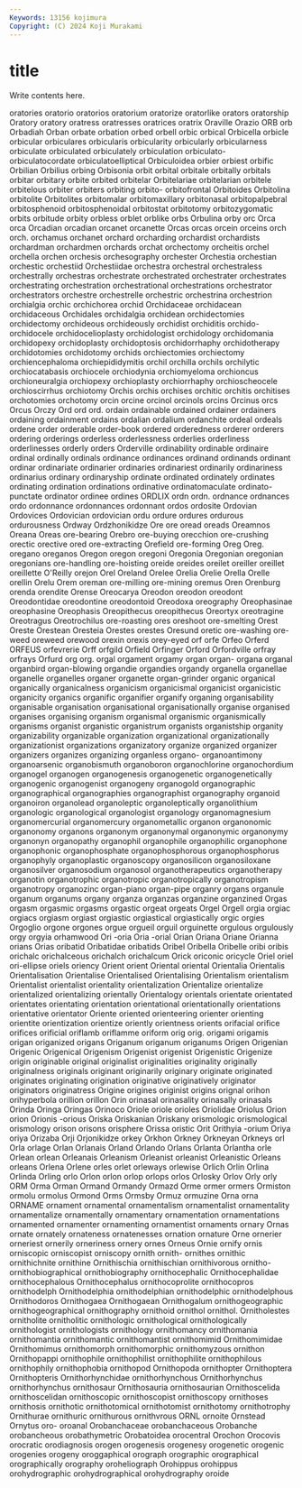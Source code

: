 ```yaml
---
Keywords: 13156 kojimura
Copyright: (C) 2024 Koji Murakami
---
```


# title

Write contents here.



 oratories oratorio oratorios
oratorium oratorize oratorlike orators oratorship Oratory oratory oratress oratresses oratrices
oratrix Oraville Orazio ORB orb Orbadiah Orban orbate orbation orbed
orbell orbic orbical Orbicella orbicle orbicular orbiculares orbicularis orbicularity orbicularly
orbicularness orbiculate orbiculated orbiculately orbiculation orbiculato- orbiculatocordate orbiculatoelliptical Orbiculoidea orbier
orbiest orbific Orbilian Orbilius orbing Orbisonia orbit orbital orbitale orbitally
orbitals orbitar orbitary orbite orbited orbitelar Orbitelariae orbitelarian orbitele orbitelous
orbiter orbiters orbiting orbito- orbitofrontal Orbitoides Orbitolina orbitolite Orbitolites orbitomalar
orbitomaxillary orbitonasal orbitopalpebral orbitosphenoid orbitosphenoidal orbitostat orbitotomy orbitozygomatic orbits orbitude
orbity orbless orblet orblike orbs Orbulina orby orc Orca orca
Orcadian orcadian orcanet orcanette Orcas orcas orcein orceins orch orch.
orchamus orchanet orchard orcharding orchardist orchardists orchardman orchardmen orchards orchat
orchectomy orcheitis orchel orchella orchen orchesis orchesography orchester Orchestia orchestian
orchestic orchestiid Orchestiidae orchestra orchestral orchestraless orchestrally orchestras orchestrate orchestrated
orchestrater orchestrates orchestrating orchestration orchestrational orchestrations orchestrator orchestrators orchestre orchestrelle
orchestric orchestrina orchestrion orchialgia orchic orchichorea orchid Orchidaceae orchidacean orchidaceous
Orchidales orchidalgia orchidean orchidectomies orchidectomy orchideous orchideously orchidist orchiditis orchido-
orchidocele orchidocelioplasty orchidologist orchidology orchidomania orchidopexy orchidoplasty orchidoptosis orchidorrhaphy orchidotherapy
orchidotomies orchidotomy orchids orchiectomies orchiectomy orchiencephaloma orchiepididymitis orchil orchilla orchils
orchilytic orchiocatabasis orchiocele orchiodynia orchiomyeloma orchioncus orchioneuralgia orchiopexy orchioplasty orchiorrhaphy
orchioscheocele orchioscirrhus orchiotomy Orchis orchis orchises orchitic orchitis orchitises orchotomies
orchotomy orcin orcine orcinol orcinols orcins Orcinus orcs Orcus Orczy
Ord ord ord. ordain ordainable ordained ordainer ordainers ordaining ordainment
ordains ordalian ordalium ordanchite ordeal ordeals ordene order orderable order-book
ordered orderedness orderer orderers ordering orderings orderless orderlessness orderlies orderliness
orderlinesses orderly orders Orderville ordinability ordinable ordinaire ordinal ordinally ordinals
ordinance ordinances ordinand ordinands ordinant ordinar ordinariate ordinarier ordinaries ordinariest
ordinarily ordinariness ordinarius ordinary ordinaryship ordinate ordinated ordinately ordinates ordinating
ordination ordinations ordinative ordinatomaculate ordinato-punctate ordinator ordinee ordines ORDLIX ordn
ordn. ordnance ordnances ordo ordonnance ordonnances ordonnant ordos ordosite Ordovian
Ordovices Ordovician ordovician ordu ordure ordures ordurous ordurousness Ordway Ordzhonikidze
Ore ore oread oreads Oreamnos Oreana Oreas ore-bearing Orebro ore-buying
orecchion ore-crushing orectic orective ored ore-extracting Orefield ore-forming Oreg Oreg.
oregano oreganos Oregon oregon oregoni Oregonia Oregonian oregonian oregonians ore-handling
ore-hoisting oreide oreides oreilet oreiller oreillet oreillette O'Reilly orejon Orel
Oreland Orelee Orelia Orelie Orella Orelle orellin Orelu Orem oreman
ore-milling ore-mining oremus Oren Orenburg orenda orendite Orense Oreocarya Oreodon
oreodon oreodont Oreodontidae oreodontine oreodontoid Oreodoxa oreography Oreophasinae oreophasine Oreophasis
Oreopithecus oreopithecus Oreortyx oreotragine Oreotragus Oreotrochilus ore-roasting ores oreshoot ore-smelting
Orest Oreste Orestean Oresteia Orestes orestes Oresund oretic ore-washing ore-weed
oreweed orewood orexin orexis orey-eyed orf orfe Orfeo Orferd ORFEUS
orfevrerie Orff orfgild Orfield Orfinger Orford Orfordville orfray orfrays Orfurd
org org. orgal orgament orgamy organ organ- organa organal organbird
organ-blowing organdie organdies organdy organella organellae organelle organelles organer organette
organ-grinder organic organical organically organicalness organicism organicismal organicist organicistic organicity
organics organific organifier organify organing organisability organisable organisation organisational organisationally
organise organised organises organising organism organismal organismic organismically organisms organist
organistic organistrum organists organistship organity organizability organizable organization organizational organizationally
organizationist organizations organizatory organize organized organizer organizers organizes organizing organless
organo- organoantimony organoarsenic organobismuth organoboron organochlorine organochordium organogel organogen organogenesis
organogenetic organogenetically organogenic organogenist organogeny organogold organographic organographical organographies organographist
organography organoid organoiron organolead organoleptic organoleptically organolithium organologic organological organologist
organology organomagnesium organomercurial organomercury organometallic organon organonomic organonomy organons organonym
organonymal organonymic organonymy organonyn organopathy organophil organophile organophilic organophone organophonic
organophosphate organophosphorous organophosphorus organophyly organoplastic organoscopy organosilicon organosiloxane organosilver organosodium
organosol organotherapeutics organotherapy organotin organotrophic organotropic organotropically organotropism organotropy organozinc
organ-piano organ-pipe organry organs organule organum organums organy organza organzas
organzine organzined Orgas orgasm orgasmic orgasms orgastic orgeat orgeats Orgel
Orgell orgia orgiac orgiacs orgiasm orgiast orgiastic orgiastical orgiastically orgic
orgies Orgoglio orgone orgones orgue orgueil orguil orguinette orgulous orgulously
orgy orgyia orhamwood Ori -oria Oria -orial Orian Oriana Oriane
Orianna orians Orias oribatid Oribatidae oribatids Oribel Oribella Oribelle oribi
oribis orichalc orichalceous orichalch orichalcum Orick oriconic oricycle Oriel oriel
ori-ellipse oriels oriency Orient orient Oriental oriental Orientalia Orientalis Orientalisation
Orientalise Orientalised Orientalising Orientalism orientalism Orientalist orientalist orientality orientalization Orientalize
orientalize orientalized orientalizing orientally Orientalogy orientals orientate orientated orientates orientating
orientation orientational orientationally orientations orientative orientator Oriente oriented orienteering orienter
orienting orientite orientization orientize oriently orientness orients orifacial orifice orifices
orificial oriflamb oriflamme oriform orig orig. origami origamis origan origanized
origans Origanum origanum origanums Origen Origenian Origenic Origenical Origenism Origenist
origenist Origenistic Origenize origin originable original originalist originalities originality originally
originalness originals originant originarily originary originate originated originates originating origination
originative originatively originator originators originatress Origine origines originist origins orignal
orihon orihyperbola orillion orillon Orin orinasal orinasality orinasally orinasals Orinda
Oringa Oringas Orinoco Oriole oriole orioles Oriolidae Oriolus Orion orion
Orionis -orious Oriska Oriskanian Oriskany orismologic orismological orismology orison orisons
orisphere Orissa oristic Orit Orithyia -orium Oriya oriya Orizaba Orji
Orjonikidze orkey Orkhon Orkney Orkneyan Orkneys orl Orla orlage Orlan
Orlanais Orland Orlando Orlans Orlanta Orlantha orle Orlean orlean Orleanais
Orleanism Orleanist orleanist Orleanistic Orleans orleans Orlena Orlene orles orlet
orleways orlewise Orlich Orlin Orlina Orlinda Orling orlo Orlon orlon
orlop orlops orlos Orlosky Orlov Orly orly ORM Orma Orman
Ormand Ormandy Ormazd Orme ormer ormers Ormiston ormolu ormolus Ormond
Orms Ormsby Ormuz ormuzine Orna orna ORNAME ornament ornamental ornamentalism
ornamentalist ornamentality ornamentalize ornamentally ornamentary ornamentation ornamentations ornamented ornamenter ornamenting
ornamentist ornaments ornary Ornas ornate ornately ornateness ornatenesses ornation ornature
Orne ornerier orneriest ornerily orneriness ornery ornes Orneus Ornie ornify
ornis orniscopic orniscopist orniscopy ornith ornith- ornithes ornithic ornithichnite ornithine
Ornithischia ornithischian ornithivorous ornitho- ornithobiographical ornithobiography ornithocephalic Ornithocephalidae ornithocephalous Ornithocephalus
ornithocoprolite ornithocopros ornithodelph Ornithodelphia ornithodelphian ornithodelphic ornithodelphous Ornithodoros Ornithogaea Ornithogaean
Ornithogalum ornithogeographic ornithogeographical ornithography ornithoid ornithol ornithol. Ornitholestes ornitholite ornitholitic
ornithologic ornithological ornithologically ornithologist ornithologists ornithology ornithomancy ornithomania ornithomantia ornithomantic
ornithomantist ornithomimid Ornithomimidae Ornithomimus ornithomorph ornithomorphic ornithomyzous ornithon Ornithopappi ornithophile
ornithophilist ornithophilite ornithophilous ornithophily ornithophobia ornithopod Ornithopoda ornithopter Ornithoptera Ornithopteris
Ornithorhynchidae ornithorhynchous Ornithorhynchus ornithorhynchus ornithosaur Ornithosauria ornithosaurian Ornithoscelida ornithoscelidan ornithoscopic
ornithoscopist ornithoscopy ornithoses ornithosis ornithotic ornithotomical ornithotomist ornithotomy ornithotrophy Ornithurae
ornithuric ornithurous ornithvrous ORNL ornoite Ornstead Ornytus oro- oroanal Orobanchaceae
orobanchaceous Orobanche orobancheous orobathymetric Orobatoidea orocentral Orochon Orocovis orocratic orodiagnosis
orogen orogenesis orogenesy orogenetic orogenic orogenies orogeny oroggaphical orograph orographic
orographical orographically orography oroheliograph Orohippus orohippus orohydrographic orohydrographical orohydrography oroide
